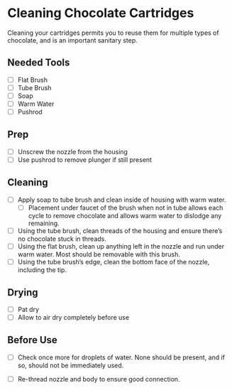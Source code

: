 # Cleaning Chocolate Cartridges

Cleaning your cartridges permits you to reuse them for multiple types of chocolate, and is an important sanitary step.

## Needed Tools

- [ ] Flat Brush
- [ ] Tube Brush
- [ ]  Soap
- [ ] Warm Water
- [ ] Pushrod

<!-- todo, get photos of all tools laid out. -->

## Prep

- [ ] Unscrew the nozzle from the housing
- [ ] Use pushrod to remove plunger if still present

## Cleaning

- [ ] Apply soap to tube brush and clean inside of housing with warm water.
    - [ ] Placement under faucet of the brush when not in tube allows each cycle to remove chocolate and allows warm water to dislodge any remaining.
- [ ] Using the tube brush, clean threads of the housing and ensure there’s no chocolate stuck in threads.
- [ ] Using the flat brush, clean up anything left in the nozzle and run under warm water.  Most should be removable with this brush.
- [ ] Using the tube brush’s edge, clean the bottom face of the nozzle, including the tip.

## Drying

- [ ] Pat dry
- [ ] Allow to air dry completely before use

## Before Use

- [ ] Check once more for droplets of water.  None should be present, and if so, should not be immediately used.
- [ ] Re-thread nozzle and body to ensure good connection.

